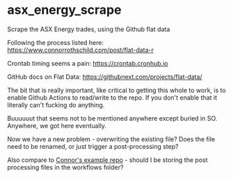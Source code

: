 # asx_energy_scrape
Scrape the ASX Energy trades, using the Github flat data


Following the process listed here: https://www.connorrothschild.com/post/flat-data-r

Crontab timing seems a pain: https://crontab.cronhub.io

GitHub docs on Flat Data: https://githubnext.com/projects/flat-data/



The bit that is really important, like critical to getting this whole to work, is to enable Github Actions to read/write to the repo. If you don't enable that it literally can't fucking do anything.

Buuuuuut that seems not to be mentioned anywhere except buried in SO. Anywhere, we got here eventually.


Now we have a new problem - overwriting the existing file? Does the file need to be renamed, or just trigger a post-processing step?

Also compare to [Connor's example repo](https://github.com/connorrothschild/flat-demo-r-processing) - should I be storing the post processing files in the workflows folder?
